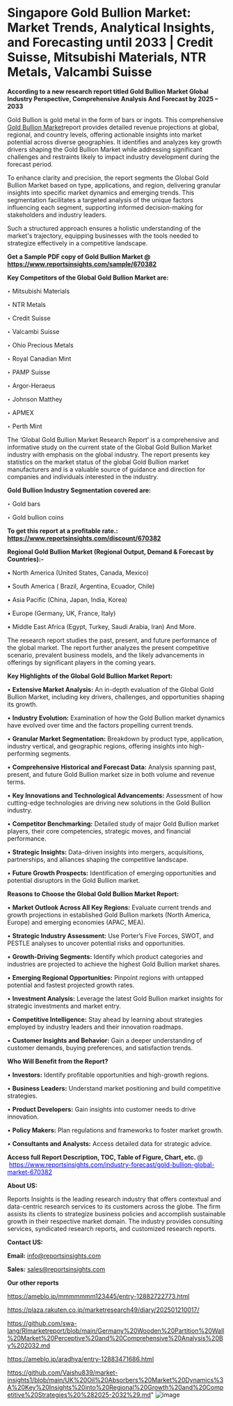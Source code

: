# Singapore Gold Bullion Market: Market Trends, Analytical Insights, and Forecasting until 2033 | Credit Suisse, Mitsubishi Materials, NTR Metals, Valcambi Suisse

<strong>According to a new research report titled Gold Bullion Market Global Industry Perspective, Comprehensive Analysis And Forecast by 2025 – 2033</strong>

Gold Bullion is gold metal in the form of bars or ingots. This comprehensive <a href=https://www.reportsinsights.com/sample/670382>Gold Bullion Market</a>report provides detailed revenue projections at global, regional, and country levels, offering actionable insights into market potential across diverse geographies. It identifies and analyzes key growth drivers shaping the Gold Bullion Market while addressing significant challenges and restraints likely to impact industry development during the forecast period.

To enhance clarity and precision, the report segments the Global Gold Bullion Market based on type, applications, and region, delivering granular insights into specific market dynamics and emerging trends. This segmentation facilitates a targeted analysis of the unique factors influencing each segment, supporting informed decision-making for stakeholders and industry leaders.

Such a structured approach ensures a holistic understanding of the market's trajectory, equipping businesses with the tools needed to strategize effectively in a competitive landscape.

<strong>Get a Sample PDF copy of Gold Bullion Market </strong><strong>@<a href=https://www.reportsinsights.com/sample/670382 style=color:#0000ff;> https://www.reportsinsights.com/sample/670382</a></strong></font>

<strong>Key Competitors of the Global Gold Bullion Market are:</strong>

‣ Mitsubishi Materials

‣ NTR Metals

‣ Credit Suisse

‣ Valcambi Suisse

‣ Ohio Precious Metals

‣ Royal Canadian Mint

‣ PAMP Suisse

‣ Argor-Heraeus

‣ Johnson Matthey

‣ APMEX

‣ Perth Mint

The ‘Global Gold Bullion Market Research Report’ is a comprehensive and informative study on the current state of the Global Gold Bullion Market industry with emphasis on the global industry. The report presents key statistics on the market status of the global Gold Bullion market manufacturers and is a valuable source of guidance and direction for companies and individuals interested in the industry.

<strong>Gold Bullion Industry Segmentation covered are:</strong>

‣ Gold bars

‣ Gold bullion coins

<strong>To get this report at a profitable rate.: <a href=https://www.reportsinsights.com/discount/670382 style=color:#0000ff;>https://www.reportsinsights.com/discount/670382</a></strong></font>

<strong>Regional Gold Bullion Market (Regional Output, Demand &amp; Forecast by Countries):-</strong>

• North America (United States, Canada, Mexico)

• South America ( Brazil, Argentina, Ecuador, Chile)

• Asia Pacific (China, Japan, India, Korea)

• Europe (Germany, UK, France, Italy)

• Middle East Africa (Egypt, Turkey, Saudi Arabia, Iran) And More.

The research report studies the past, present, and future performance of the global market. The report further analyzes the present competitive scenario, prevalent business models, and the likely advancements in offerings by significant players in the coming years.

<strong>Key Highlights of the Global Gold Bullion Market Report:</strong>

• <strong>Extensive Market Analysis:</strong> An in-depth evaluation of the Global Gold Bullion Market, including key drivers, challenges, and opportunities shaping its growth.

• <strong>Industry Evolution:</strong> Examination of how the Gold Bullion market dynamics have evolved over time and the factors propelling current trends.

• <strong>Granular Market Segmentation:</strong> Breakdown by product type, application, industry vertical, and geographic regions, offering insights into high-performing segments.

• <strong>Comprehensive Historical and Forecast Data:</strong> Analysis spanning past, present, and future Gold Bullion market size in both volume and revenue terms.

• <strong>Key Innovations and Technological Advancements:</strong> Assessment of how cutting-edge technologies are driving new solutions in the Gold Bullion industry.

• <strong>Competitor Benchmarking:</strong> Detailed study of major Gold Bullion market players, their core competencies, strategic moves, and financial performance.

• <strong>Strategic Insights:</strong> Data-driven insights into mergers, acquisitions, partnerships, and alliances shaping the competitive landscape.

• <strong>Future Growth Prospects:</strong> Identification of emerging opportunities and potential disruptors in the Gold Bullion market.

<strong>Reasons to Choose the Global Gold Bullion Market Report:</strong>

• <strong>Market Outlook Across All Key Regions:</strong> Evaluate current trends and growth projections in established Gold Bullion markets (North America, Europe) and emerging economies (APAC, MEA).

• <strong>Strategic Industry Assessment:</strong> Use Porter’s Five Forces, SWOT, and PESTLE analyses to uncover potential risks and opportunities.

• <strong>Growth-Driving Segments:</strong> Identify which product categories and industries are projected to achieve the highest Gold Bullion market shares.

• <strong>Emerging Regional Opportunities:</strong> Pinpoint regions with untapped potential and fastest projected growth rates.

• <strong>Investment Analysis:</strong> Leverage the latest Gold Bullion market insights for strategic investments and market entry.

• <strong>Competitive Intelligence:</strong> Stay ahead by learning about strategies employed by industry leaders and their innovation roadmaps.

• <strong>Customer Insights and Behavior:</strong> Gain a deeper understanding of customer demands, buying preferences, and satisfaction trends.

<strong>Who Will Benefit from the Report?</strong>

• <strong>Investors:</strong> Identify profitable opportunities and high-growth regions.

• <strong>Business Leaders:</strong> Understand market positioning and build competitive strategies.

• <strong>Product Developers:</strong> Gain insights into customer needs to drive innovation.

• <strong>Policy Makers:</strong> Plan regulations and frameworks to foster market growth.

• <strong>Consultants and Analysts:</strong> Access detailed data for strategic advice.
</ul>
<strong>Access full Report Description, TOC, Table of Figure, Chart, etc. </strong>@  <a href=https://www.reportsinsights.com/industry-forecast/gold-bullion-global-market-670382 style=color:#0000ff;>https://www.reportsinsights.com/industry-forecast/gold-bullion-global-market-670382</a></font>

<strong><strong>About US</strong>:</strong>

Reports Insights is the leading research industry that offers contextual and data-centric research services to its customers across the globe. The firm assists its clients to strategize business policies and accomplish sustainable growth in their respective market domain. The industry provides consulting services, syndicated research reports, and customized research reports.

<strong>Contact US:</strong>

<p class=""""><b>Email:</b> <a href=mailto:info@reportsinsights.com>info@reportsinsights.com</a></p>
<p class=""""><b>Sales:</b> <a href=mailto:sales@reportsinsights.com>sales@reportsinsights.com</a></p>

<strong>Our other reports</strong>

<a href=https://ameblo.jp/mmmmmmm123445/entry-12882722773.html>https://ameblo.jp/mmmmmmm123445/entry-12882722773.html</a>

<a href=https://plaza.rakuten.co.jp/marketresearch49/diary/202501210017/>https://plaza.rakuten.co.jp/marketresearch49/diary/202501210017/</a>

<a href=https://github.com/swa-lang/RImarketreport/blob/main/Germany%20Wooden%20Partition%20Wall%20Market%20Perceptive%20and%20Comprehensive%20Analysis%20By%202032.md>https://github.com/swa-lang/RImarketreport/blob/main/Germany%20Wooden%20Partition%20Wall%20Market%20Perceptive%20and%20Comprehensive%20Analysis%20By%202032.md</a>

<a href=https://ameblo.jp/aradhya/entry-12883471686.html>https://ameblo.jp/aradhya/entry-12883471686.html</a>

<a href=https://github.com/Vaishu839/market-insights1/blob/main/UK%20Oil%20Absorbers%20Market%20Dynamics%3A%20Key%20Insights%20into%20Regional%20Growth%20and%20Competitive%20Strategies%20%282025-2032%29.md>https://github.com/Vaishu839/market-insights1/blob/main/UK%20Oil%20Absorbers%20Market%20Dynamics%3A%20Key%20Insights%20into%20Regional%20Growth%20and%20Competitive%20Strategies%20%282025-2032%29.md</a>"
![image](https://github.com/user-attachments/assets/68005b7c-349e-458f-9c02-4e84c9ec5669)
